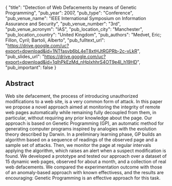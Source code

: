 {
  "title": "Detection of Web Defacements by means of Genetic Programming",
  "pub_year": 2007,
  "pub_type": "Conference",
  "pub_venue_name": "IEEE International Symposium on Information Assurance and Security",
  "pub_venue_number": "3rd",
  "pub_venue_acronym": "IAS",
  "pub_location_city": "Manchester",
  "pub_location_country": "United Kingdom",
  "pub_authors": "Medvet, Eric; Fillon, Cyril; Bartoli, Alberto",
  "pub_fulltext_url": "https://drive.google.com/uc?export=download&id=1NTfasvb6bL4eT8xtHJtRGPRb-2c-vLkR",
  "pub_slides_url": "https://drive.google.com/uc?export=download&id=1qlhPkEzMd_nHpIxhhrS4OT9e4I_h19HD",
  "pub_important": false
}

## Abstract
Web site defacement, the process of introducing unauthorized modifications to a web site, is a very common form of attack. In this paper we propose a novel approach aimed at monitoring the integrity of remote web pages automatically while remaining fully decoupled from them, in particular, without requiring any prior knowledge about the page. Our approach is based on Genetic Programming (GP), an automatic method for generating computer programs inspired by analogies with the evolution theory described by Darwin. In a preliminary learning phase, GP builds an algorithm based on a sequence of readings of the observed page and a sample set of attacks. Then, we monitor the page at regular intervals applying the algorithm, which raises an alert when a suspect modification is found. We developed a prototype and tested our approach over a dataset of 15 dynamic web pages, observed for about a month, and a collection of real web defacements. We compared the experimentation outcome with those of an anomaly-based approach with known effectivess, and the results are encouraging: Genetic Programming is an effective approach for this task.

